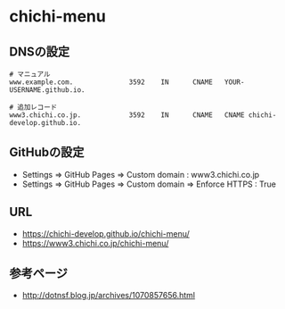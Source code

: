 # chichi-menu

## DNSの設定

```
# マニュアル
www.example.com.              3592    IN      CNAME   YOUR-USERNAME.github.io.
```

```
# 追加レコード
www3.chichi.co.jp.            3592    IN      CNAME   CNAME chichi-develop.github.io.
```

## GitHubの設定

- Settings => GitHub Pages => Custom domain : www3.chichi.co.jp
- Settings => GitHub Pages => Custom domain => Enforce HTTPS : True

## URL

- https://chichi-develop.github.io/chichi-menu/
- https://www3.chichi.co.jp/chichi-menu/

## 参考ページ
- http://dotnsf.blog.jp/archives/1070857656.html
